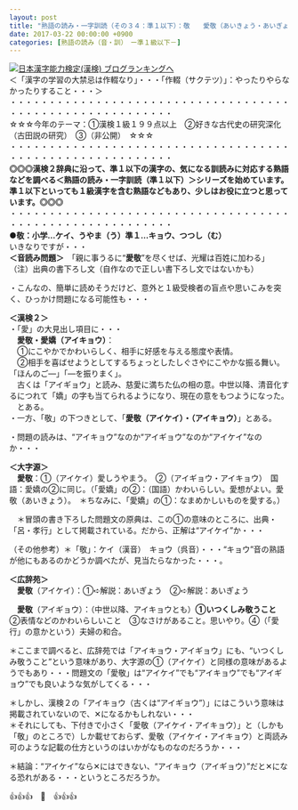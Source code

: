```yaml
---
layout: post
title: "熟語の読み・一字訓読（その３４：準１以下）：敬　　愛敬（あいきょう・あいぎょう・あいけい）・・・"
date: 2017-03-22 00:00:00 +0900
categories: [熟語の読み（音・訓）　ー準１級以下－]
---
```


[![](/syuusyuu9701/assets/images/熟語の読み・一字訓読（その３４：準１以下）：敬-愛敬（あいきょう・あいぎょう・あいけい）・・・-br_c_3028_1.gif)](http://blog.with2.net/link.php?1659096:3028 "日本漢字能力検定(漢検) ブログランキングへ")[日本漢字能力検定(漢検) ブログランキングへ](http://blog.with2.net/link.php?1659096:3028)  
＜「漢字の学習の大禁忌は作輟なり」・・・「作輟（サクテツ）」：やったりやらなかったりすること・・・＞  
・・・・・・・・・・・・・・・・・・・・・・・・・・・・・・・・・・・・・・・・・・・・・・・・・・・・・・・・・  
☆☆☆今年のテーマ：①漢検１級１９９点以上　②好きな古代史の研究深化（古田説の研究）　③（非公開）　☆☆☆　　  
・・・・・・・・・・・・・・・・・・・・・・・・・・・・・・・・・・・・・・・・・・・・・・・・・・・・・・・・・  
**◎◎◎漢検２辞典に沿って、準１以下の漢字の、気になる訓読みに対応する熟語などを調べる＜熟語の読み・一字訓読（準１以下）＞シリーズを始めています。準１以下といっても１級漢字を含む熟語などもあり、少しはお役に立つと思っています。◎◎◎**  
・・・・・・・・・・・・・・・・・・・・・・・・・・・・・・・・・・・・・・・・・・・・・・・・・・・・・・・・・  
**●敬：小学…ケイ、うやま（う）準１…キョウ、つつし（む）**  
いきなりですが・・・  
**＜音読み問題＞**　「親に事うるに“**愛敬**”を尽くせば、光耀は百姓に加わる」　　（注）出典の書下ろし文（自作なので正しい書下ろし文ではないかも）  
  
・こんなの、簡単に読めそうだけど、意外と１級受検者の盲点や思いこみを突く、ひっかけ問題になる可能性も・・・  
  
**＜漢検２＞**  
・「愛」の大見出し項目に・・・  
　**愛敬・愛嬌（アイキョウ）**：  
　①にこやかでかわいらしく、相手に好感を与える態度や表情。  
　②相手を喜ばせようとしてするちょっとしたしぐさやにこやかな振る舞い。「ほんのご―」「―を振りまく」。  
　古くは「アイギョウ」と読み、慈愛に満ちた仏の相の意。中世以降、清音化するにつれて「嬌」の字も当てられるようになり、現在の意をもつようになった。  
　とある。  
・一方、「敬」の下つきとして、「**愛敬（アイケイ）・（アイキョウ）**」とある。  
  
・問題の読みは、“アイキョウ”なのか“アイギョウ”なのか“アイケイ”なのか・・・  
  
**＜大字源＞**  
　**愛敬**：①（アイケイ）愛しうやまう。　②（アイギョウ・アイキョウ）　国語：愛嬌の②に同じ。（「愛嬌」の②：（国語）かわいらしい。愛想がよい。愛敬（あいきょう）。　＊ちなみに、「愛嬌」の①：なまめかしいものを愛する。）  
  
　＊冒頭の書き下ろした問題文の原典は、この①の意味のところに、出典・「呂・孝行」として掲載されている。だから、正解は“アイケイ”か・・・  
  
（その他参考）＊「敬」：ケイ（漢音）　キョウ（呉音）・・・“キョウ”音の熟語が他にもあるのかどうか調べたが、見当たらなかった・・・。  
  
**＜広辞苑＞**  
　**愛敬**（アイケイ）：①➪解説：あいぎょう　②➪解説：あいぎょう  
  
　**愛敬**（アイギョウ）：（中世以降、アイキョウとも）**①いつくしみ敬うこと**　②表情などのかわいらしいこと　③なさけがあること。思いやり。④（「愛行」の意かという）夫婦の和合。  
  
＊ここまで調べると、広辞苑では「アイキョウ・アイギョウ」にも、“いつくしみ敬うこと”という意味があり、大字源の①（アイケイ）と同様の意味があるようでもあり・・・問題文の「愛敬」は“アイケイ”でも“アイキョウ”でも“アイギョウ”でも良いような気がしてくる・・・  
  
＊しかし、漢検２の「アイキョウ（古くは“アイギョウ”）」にはこういう意味は掲載されていないので、✕になるかもしれない・・・  
＊それにしても、下付きで小さく「愛敬（アイケイ・アイキョウ）」と（しかも「敬」のところで）しか載せておらず、愛敬（アイケイ・アイキョウ）と両読み可のような記載の仕方というのはいかがなものなのだろうか・・・  
  
＊結論：“アイケイ”なら✕にはできない、“アイキョウ（アイギョウ）”だと✕になる恐れがある・・・というところだろうか。  
  
👍👍👍　🐔　👍👍👍  